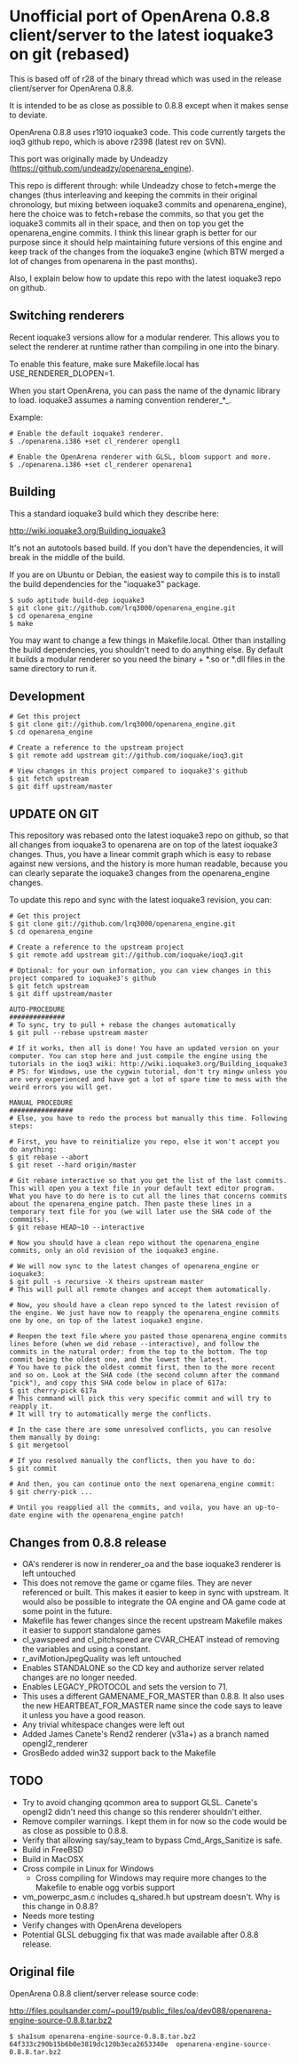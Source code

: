 Unofficial port of OpenArena 0.8.8 client/server to the latest ioquake3 on git (rebased)
========================================================================================

This is based off of r28 of the binary thread which was used in the release
client/server for OpenArena 0.8.8.

It is intended to be as close as possible to 0.8.8 except when it makes
sense to deviate.

OpenArena 0.8.8 uses r1910 ioquake3 code.  This code currently targets
the ioq3 github repo, which is above r2398 (latest rev on SVN).

This port was originally made by Undeadzy (https://github.com/undeadzy/openarena_engine).

This repo is different through: while Undeadzy chose to fetch+merge the changes (thus interleaving and keeping the commits in their original chronology, but mixing between ioquake3 commits and openarena_engine), here the choice was to fetch+rebase the commits, so that you get the ioquake3 commits all in their space, and then on top you get the openarena_engine commits. I think this linear graph is better for our purpose since it should help maintaining future versions of this engine and keep track of the changes from the ioquake3 engine (which BTW merged a lot of changes from openarena in the past months).

Also, I explain below how to update this repo with the latest ioquake3 repo on github.

Switching renderers
-------------------

Recent ioquake3 versions allow for a modular renderer.  This allows you to
select the renderer at runtime rather than compiling in one into the binary.

To enable this feature, make sure Makefile.local has USE_RENDERER_DLOPEN=1.

When you start OpenArena, you can pass the name of the dynamic library to
load.  ioquake3 assumes a naming convention renderer_*_.

Example:

    # Enable the default ioquake3 renderer.
    $ ./openarena.i386 +set cl_renderer opengl1

    # Enable the OpenArena renderer with GLSL, bloom support and more.
    $ ./openarena.i386 +set cl_renderer openarena1

Building
--------

This a standard ioquake3 build which they describe here:

http://wiki.ioquake3.org/Building_ioquake3

It's not an autotools based build.  If you don't have the dependencies, it
will break in the middle of the build.

If you are on Ubuntu or Debian, the easiest way to compile this is to install
the build dependencies for the "ioquake3" package.

    $ sudo aptitude build-dep ioquake3
    $ git clone git://github.com/lrq3000/openarena_engine.git
    $ cd openarena_engine
    $ make

You may want to change a few things in Makefile.local.  Other than installing
the build dependencies, you shouldn't need to do anything else.  By default it
builds a modular renderer so you need the binary + *.so or *.dll files in the
same directory to run it.

Development
-----------

    # Get this project
    $ git clone git://github.com/lrq3000/openarena_engine.git
    $ cd openarena_engine

    # Create a reference to the upstream project
    $ git remote add upstream git://github.com/ioquake/ioq3.git

    # View changes in this project compared to ioquake3's github
    $ git fetch upstream
    $ git diff upstream/master

UPDATE ON GIT
-------------

This repository was rebased onto the latest ioquake3 repo on github, so that all changes from ioquake3 to openarena are on top of the latest ioquake3 changes. Thus, you have a linear commit graph which is easy to rebase against new versions, and the history is more human readable, because you can clearly separate the ioquake3 changes from the openarena_engine changes.

To update this repo and sync with the latest ioquake3 revision, you can:

    # Get this project
    $ git clone git://github.com/lrq3000/openarena_engine.git
    $ cd openarena_engine

    # Create a reference to the upstream project
    $ git remote add upstream git://github.com/ioquake/ioq3.git

    # Optional: for your own information, you can view changes in this project compared to ioquake3's github
    $ git fetch upstream
    $ git diff upstream/master

    AUTO-PROCEDURE
    ##############
    # To sync, try to pull + rebase the changes automatically
    $ git pull --rebase upstream master

    # If it works, then all is done! You have an updated version on your computer. You can stop here and just compile the engine using the tutorials in the ioq3 wiki: http://wiki.ioquake3.org/Building_ioquake3
    # PS: for Windows, use the cygwin tutorial, don't try mingw unless you are very experienced and have got a lot of spare time to mess with the weird errors you will get.

    MANUAL PROCEDURE
    ################
    # Else, you have to redo the process but manually this time. Following steps:
    
    # First, you have to reinitialize you repo, else it won't accept you do anything:
    $ git rebase --abort
    $ git reset --hard origin/master

    # Git rebase interactive so that you get the list of the last commits. This will open you a text file in your default text editor program. What you have to do here is to cut all the lines that concerns commits about the openarena_engine patch. Then paste these lines in a temporary text file for you (we will later use the SHA code of the commmits).
    $ git rebase HEAD~10 --interactive

    # Now you should have a clean repo without the openarena_engine commits, only an old revision of the ioquake3 engine.

    # We will now sync to the latest changes of openarena_engine or ioquake3:
    $ git pull -s recursive -X theirs upstream master
    # This will pull all remote changes and accept them automatically.

    # Now, you should have a clean repo synced to the latest revision of the engine. We just have now to reapply the openarena_engine commits one by one, on top of the latest ioquake3 engine.

    # Reopen the text file where you pasted those openarena_engine commits lines before (when we did rebase --interactive), and follow the commits in the natural order: from the top to the bottom. The top commit being the oldest one, and the lowest the latest.
    # You have to pick the oldest commit first, then to the more recent and so on. Look at the SHA code (the second column after the command "pick"), and copy this SHA code below in place of 617a:
    $ git cherry-pick 617a
    # This command will pick this very specific commit and will try to reapply it.
    # It will try to automatically merge the conflicts.

    # In the case there are some unresolved conflicts, you can resolve them manually by doing:
    $ git mergetool

    # If you resolved manually the conflicts, then you have to do:
    $ git commit

    # And then, you can continue onto the next openarena_engine commit:
    $ git cherry-pick ...

    # Until you reapplied all the commits, and voila, you have an up-to-date engine with the openarena_engine patch!

Changes from 0.8.8 release
--------------------------

* OA's renderer is now in renderer_oa and the base ioquake3 renderer is left
  untouched
* This does not remove the game or cgame files.  They are never referenced or
  built.  This makes it easier to keep in sync with upstream.  It would also
  be possible to integrate the OA engine and OA game code at some point in the
  future.
* Makefile has fewer changes since the recent upstream Makefile makes it easier
  to support standalone games
* cl_yawspeed and cl_pitchspeed are CVAR_CHEAT instead of removing the
  variables and using a constant.
* r_aviMotionJpegQuality was left untouched
* Enables STANDALONE so the CD key and authorize server related changes are
  no longer needed.
* Enables LEGACY_PROTOCOL and sets the version to 71.
* This uses a different GAMENAME_FOR_MASTER than 0.8.8.  It also uses the new
  HEARTBEAT_FOR_MASTER name since the code says to leave it unless you have a
  good reason.
* Any trivial whitespace changes were left out
* Added James Canete's Rend2 renderer (v31a+) as a branch named
  opengl2_renderer
* GrosBedo added win32 support back to the Makefile

TODO
----

* Try to avoid changing qcommon area to support GLSL.  Canete's opengl2
  didn't need this change so this renderer shouldn't either.
* Remove compiler warnings.  I kept them in for now so the code would be
  as close as possible to 0.8.8.
* Verify that allowing say/say_team to bypass Cmd_Args_Sanitize is safe.
* Build in FreeBSD
* Build in MacOSX
* Cross compile in Linux for Windows
  - Cross compiling for Windows may require more changes to the Makefile to
    enable ogg vorbis support
* vm_powerpc_asm.c includes q_shared.h but upstream doesn't.  Why is this
  change in 0.8.8?
* Needs more testing
* Verify changes with OpenArena developers
* Potential GLSL debugging fix that was made available after 0.8.8 release.

Original file
-------------

OpenArena 0.8.8 client/server release source code:

http://files.poulsander.com/~poul19/public_files/oa/dev088/openarena-engine-source-0.8.8.tar.bz2

    $ sha1sum openarena-engine-source-0.8.8.tar.bz2
    64f333c290b15b6b0e3819dc120b3eca2653340e  openarena-engine-source-0.8.8.tar.bz2

